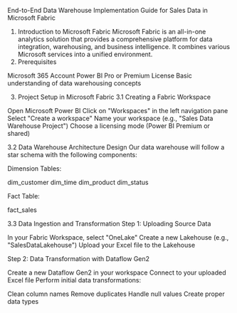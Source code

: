 End-to-End Data Warehouse Implementation Guide for Sales Data in Microsoft Fabric
1. Introduction to Microsoft Fabric
Microsoft Fabric is an all-in-one analytics solution that provides a comprehensive platform for data integration, warehousing, and business intelligence. It combines various Microsoft services into a unified environment.
2. Prerequisites

Microsoft 365 Account
Power BI Pro or Premium License
Basic understanding of data warehousing concepts

3. Project Setup in Microsoft Fabric
3.1 Creating a Fabric Workspace

Open Microsoft Power BI
Click on "Workspaces" in the left navigation pane
Select "Create a workspace"
Name your workspace (e.g., "Sales Data Warehouse Project")
Choose a licensing mode (Power BI Premium or shared)

3.2 Data Warehouse Architecture Design
Our data warehouse will follow a star schema with the following components:

Dimension Tables:

dim_customer
dim_time
dim_product
dim_status


Fact Table:

fact_sales



3.3 Data Ingestion and Transformation
Step 1: Uploading Source Data

In your Fabric Workspace, select "OneLake"
Create a new Lakehouse (e.g., "SalesDataLakehouse")
Upload your Excel file to the Lakehouse

Step 2: Data Transformation with Dataflow Gen2

Create a new Dataflow Gen2 in your workspace
Connect to your uploaded Excel file
Perform initial data transformations:

Clean column names
Remove duplicates
Handle null values
Create proper data types



